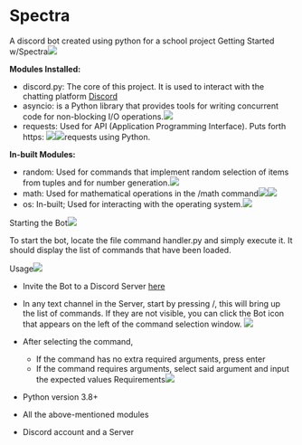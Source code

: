 # Spectra
A discord bot created using python for a school project
Getting Started w/Spectra![](Aspose.Words.a3fdf529-1759-4ccf-8e08-7d8b20ed8acb.001.png)

**Modules Installed:**

- discord.py: The core of this project. It is used to interact with the chatting platform [Discord](https://discord.com/)
- asyncio: is a Python library that provides tools for writing concurrent code for non-blocking I/O operations.![](Aspose.Words.a3fdf529-1759-4ccf-8e08-7d8b20ed8acb.002.png)
- requests: Used for API (Application Programming Interface). Puts forth https: ![](Aspose.Words.a3fdf529-1759-4ccf-8e08-7d8b20ed8acb.003.png)![](Aspose.Words.a3fdf529-1759-4ccf-8e08-7d8b20ed8acb.004.png)requests using Python.

**In-built Modules:**

- random: Used for commands that implement random selection of items from tuples and for number generation.![](Aspose.Words.a3fdf529-1759-4ccf-8e08-7d8b20ed8acb.005.png)
- math: Used for mathematical operations in the /math command![](Aspose.Words.a3fdf529-1759-4ccf-8e08-7d8b20ed8acb.006.png)![](Aspose.Words.a3fdf529-1759-4ccf-8e08-7d8b20ed8acb.007.png)
- os:  In-built; Used for interacting with the operating system.![](Aspose.Words.a3fdf529-1759-4ccf-8e08-7d8b20ed8acb.008.png)

Starting the Bot![](Aspose.Words.a3fdf529-1759-4ccf-8e08-7d8b20ed8acb.009.png)

To start the bot, locate the file command handler.py and simply execute it. It should display the list of commands that have been loaded. 

Usage![](Aspose.Words.a3fdf529-1759-4ccf-8e08-7d8b20ed8acb.010.png)

- Invite the Bot to a Discord Server [here](https://discord.com/oauth2/authorize?client_id=1273934919076417566&permissions=8&integration_type=0&scope=bot)
- In any text channel in the Server, start by pressing /, this will bring up the list of commands. If they are not visible, you can click the Bot icon that appears on the left of the command selection window. ![](Aspose.Words.a3fdf529-1759-4ccf-8e08-7d8b20ed8acb.011.png)
- After selecting the command,
  - If the command has no extra required arguments, press enter
  - If the command requires arguments, select said argument and input the expected values
Requirements![](Aspose.Words.a3fdf529-1759-4ccf-8e08-7d8b20ed8acb.013.png)

- Python version 3.8+
- All the above-mentioned modules
- Discord account and a Server
